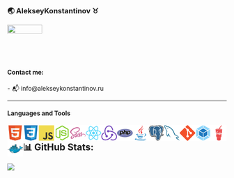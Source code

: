 <h3>🌏 AlekseyKonstantinov ♉</h3>
<img style="height:auto;" alt="" src="https://avatars.githubusercontent.com/u/74707207?v=4" width="80" height="80" class="avatar avatar-user width-full border color-bg-default">
<h4>Contact me:</h4>
- 📬 info@alekseykonstantinov.ru
<hr>
<h4>Languages and Tools</h4>
<img align="left" width="36px" alt="html" src="https://github.com/devicons/devicon/blob/master/icons/html5/html5-original.svg">
<img align="left" width="36px" alt="css" src="https://github.com/devicons/devicon/blob/master/icons/css3/css3-original.svg">
<img align="left" width="36px" alt="JS" src="https://github.com/devicons/devicon/blob/master/icons/javascript/javascript-original.svg">
<img align="left" width="36px" alt="nodejs" src="https://github.com/devicons/devicon/blob/master/icons/nodejs/nodejs-original.svg">
<img align="left" width="36px" alt="sass" src="https://github.com/devicons/devicon/blob/master/icons/sass/sass-original.svg">
<img align="left" width="36px" alt="react" src="https://github.com/devicons/devicon/blob/master/icons/react/react-original.svg">
<img align="left" width="36px" alt="redux" src="https://github.com/devicons/devicon/blob/master/icons/redux/redux-original.svg">
<img align="left" width="36px" alt="php" src="https://github.com/devicons/devicon/blob/master/icons/php/php-original.svg">
<img align="left" width="36px" alt="java" src="https://github.com/devicons/devicon/blob/master/icons/java/java-original.svg">
<img align="left" width="36px" alt="postgresql" src="https://github.com/devicons/devicon/blob/master/icons/postgresql/postgresql-original.svg">
<img align="left" width="36px" alt="MySql" src="https://github.com/devicons/devicon/blob/master/icons/mysql/mysql-original.svg">
<img align="left" width="36px" alt="git" src="https://github.com/devicons/devicon/blob/master/icons/git/git-original.svg">
<img align="left" width="36px" alt="webpack" src="https://github.com/devicons/devicon/blob/master/icons/webpack/webpack-original.svg">
<img align="left" width="36px" alt="gulp" src="https://github.com/devicons/devicon/blob/master/icons/gulp/gulp-plain.svg">
<img align="left" width="36px" alt="docker" src="https://github.com/devicons/devicon/blob/master/icons/docker/docker-original.svg">

## 📊 GitHub Stats:
[![](https://visitcount.itsvg.in/api?id=AlexeyKonstantinov&label=Profile%20Views&color=0&icon=5&pretty=false)](https://visitcount.itsvg.in)
